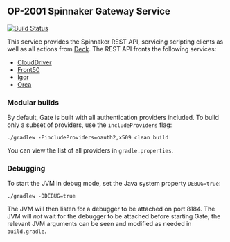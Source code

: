 OP-2001
Spinnaker Gateway Service   
------------------------------------
[![Build Status](https://api.travis-ci.org/spinnaker/gate.svg?branch=master)](https://travis-ci.org/spinnaker/gate)

This service provides the Spinnaker REST API, servicing scripting clients as well as all actions from [Deck](https://github.com/spinnaker/deck).
The REST API fronts the following services:
* [CloudDriver](https://github.com/spinnaker/clouddriver)
* [Front50](https://github.com/spinnaker/front50)
* [Igor](https://github.com/spinnaker/igor)
* [Orca](https://github.com/spinnaker/orca)

### Modular builds
By default, Gate is built with all authentication providers included. To build only a subset of
providers, use the `includeProviders` flag:
 ```
./gradlew -PincludeProviders=oauth2,x509 clean build
```
 You can view the list of all providers in `gradle.properties`.

### Debugging

To start the JVM in debug mode, set the Java system property `DEBUG=true`:

```
./gradlew -DDEBUG=true 
```

The JVM will then listen for a debugger to be attached on port 8184.  The JVM will _not_ wait for
the debugger to be attached before starting Gate; the relevant JVM arguments can be seen and
modified as needed in `build.gradle`.    
